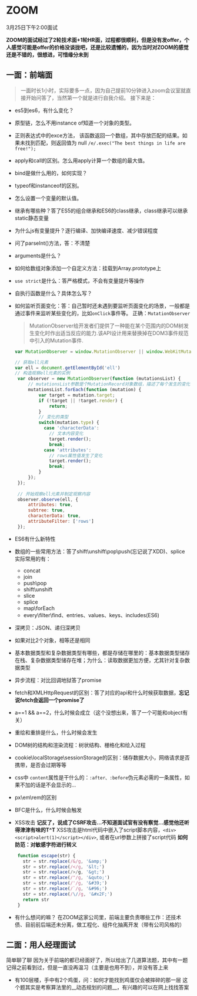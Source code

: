# ZOOM

3月25日下午2:00面试

**ZOOM的面试经过了2轮技术面+1轮HR面，过程都很顺利，但是没有发offer，个人感觉可能是offer的价格没谈拢吧，还是比较遗憾的，因为当时对ZOOM的感觉还是不错的，很想进，可惜缘分未到**

## 一面：前端面

> 一面时长1小时，实际要多一点，因为自己提前10分钟进入zoom会议室就直接开始问答了，当然第一个就是进行自我介绍。
> 接下来是：

- es5到es6，有什么变化？
- 原型链，怎么不用instance of知道一个对象的类型。
- 正则表达式中的exce方法，
  该函数返回一个数组，其中存放匹配的结果。如果未找到匹配，则返回值为 null
  `/e/.exec("The best things in life are free!");`
- apply和call的区别。怎么用apply计算一个数组的最大值。
- bind是做什么用的，如何实现？
- typeof和instanceof的区别。
- 怎么设置一个变量的默认值。
- 继承有哪些种？答了ES5的组合继承和ES6的class继承，class继承可以继承static静态变量
- 为什么js有变量提升？逐行编译、加快编译速度、减少错误程度
- 问了parseInt()方法，答：不清楚
- arguments是什么？
- 如何给数组对象添加一个自定义方法：挂载到Array.prototype上
- `use strict`是什么：答严格模式，不会有变量提升等操作
- 自执行函数是什么？具体怎么写？
- 如何监听页面变化：答：自己暂时还未遇到要监听页面变化的场景，一般都是通过事件来监听某些变化的，比如`onClick`事件等。
   正确：`MutationObserver`
   >MutationObserver给开发者们提供了一种能在某个范围内的DOM树发生变化时作出适当反应的能力.该API设计用来替换掉在DOM3事件规范中引入的Mutation事件.
   
   ```javascript
   var MutationObserver = window.MutationObserver || window.WebKitMutationObserver || window.MozMutationObserver;
   
  // 获取ell元素
  var ell = document.getElementById('ell')
  // 构造观察ell元素的实例
    var observer = new MutationObserver(function (mutationsList) {
        // mutationsList参数是个MutationRecord对象数组，描述了每个发生的变化
        mutationsList.forEach(function (mutation) {
            var target = mutation.target;
            if (!target || !target.render) {
                return;
            }
            // 变化的类型
            switch(mutation.type) {
              case 'characterData':
                // 文本内容变化
                target.render();
                break;
              case 'attributes':
                // rows属性值发生了变化
                target.render();
                break;
            }
        });
    });
    
    // 开始观察ell元素并制定观察内容
    observer.observe(ell, {
        attributes: true,
        subtree: true,
        characterData: true,
        attributeFilter: ['rows']    
    });
   ```
- ES6有什么新特性
- 数组的一些常用方法：答了shift\unshift\pop\push(忘记说了XDD)、splice
  实际常用的有：
    - concat
    - join
    - push\pop
    - shift\unshift
    - slice
    - splice
    - map\forEach
    - every\filter\find、entries、values、keys、includes(ES6)
- 深拷贝：JSON、递归深拷贝
- 如果对比2个对象，相等还是相同
- 基本数据类型和复杂数据类型有哪些，都是存储在哪里的：基本数据类型储存在栈、复杂数据类型储存在堆；为什么：读取数据更加方便，尤其针对复杂数据类型
- 异步流程：对比回调地狱答了promise
- fetch和XMLHttpRequest的区别：答了对应的api和什么时候获取数据，**忘记说fetch会返回一个promise了**
- a==1 && a==2，什么时候会成立（这个没想出来，答了一个可能和object有关）
- 重绘和重排是什么，什么时候会发生
- DOM树的结构和渲染流程：树状结构、栅格化和绘入过程
- cookie\localStorage\sessionStorage的区别：储存数据大小，网络请求是否携带，是否会过期等等
- css中 `content`属性是干什么的：`:after、:before`伪元素必需的一条属性，如果不加的话是不会显示的...
- px\em\rem的区别
- BFC是什么，什么时候会触发

- XSS攻击
   **记反了，说成了CSRF攻击...不知道面试官有没有察觉...感觉他还听得津津有味的T^T**
   XSS攻击是html代码中嵌入了script脚本内容，`<div><script>alert(1)</script></div>`, 或者在url参数上拼接了script代码
   **如何防范：对敏感字符进行转义**
   ```javascript
    function escape(str) {
      str = str.replace(/&/g, '&amp;')
      str = str.replace(/</g, '&lt;')
      str = str.replace(/>/g, '&gt;')
      str = str.replace(/"/g, '&quto;')
      str = str.replace(/'/g, '&#39;')
      str = str.replace(/`/g, '&#96;')
      str = str.replace(/\//g, '&#x2F;')
      return str
    }
    ```
    
- 有什么想问的嘛？
  在ZOOM这家公司里，前端主要负责哪些工作：还技术债、目前前后端还未分离，做工程化、组件化抽离开发（带有公司风格的）


## 二面：用人经理面试

简单聊了聊 因为关于前端的都已经面好了，所以给出了几道算法题，其中有一题记得之前看到过，但是一直没再温习（主要是也用不到），并没有答上来

- 有100层楼，手中有2个鸡蛋，问：如何才能找到鸡蛋仅会被摔碎的那一层
  这个题其实是考察算法里的__动态规划的问题__，有兴趣的可以在网上找找答案